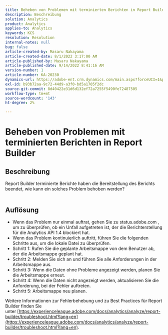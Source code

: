 ```yaml
---
title: Beheben von Problemen mit terminierten Berichten in Report Builder
description: Beschreibung
solution: Analytics
product: Analytics
applies-to: Analytics
keywords: KCS
resolution: Resolution
internal-notes: null
bug: false
article-created-by: Masaru Nakayama
article-created-date: 8/1/2022 3:17:00 AM
article-published-by: Masaru Nakayama
article-published-date: 9/14/2022 8:41:16 AM
version-number: 1
article-number: KA-20230
dynamics-url: https://adobe-ent.crm.dynamics.com/main.aspx?forceUCI=1&pagetype=entityrecord&etn=knowledgearticle&id=bd999166-4811-ed11-b83d-00224808629f
exl-id: b93b72aa-9c72-44d9-a3f0-bd5a1705f2dc
source-git-commit: 8d40422e31d6d132ef72a7255f5490fe72487505
workflow-type: tm+mt
source-wordcount: '143'
ht-degree: 2%

---
```


# Beheben von Problemen mit terminierten Berichten in Report Builder

## Beschreibung

Report Builder terminierte Berichte haben die Bereitstellung des Berichts beendet, wie kann ein solches Problem behoben werden?
<br> 

## Auflösung


- Wenn das Problem nur einmal auftrat, gehen Sie zu status.adobe.com , um zu überprüfen, ob ein Unfall aufgetreten ist, der die Berichterstellung für die Analytics API 1.4 blockiert hat.
- Wenn das Problem kontinuierlich auftritt, führen Sie die folgenden Schritte aus, um die lokale Datei zu überprüfen.
- Schritt 1: Rufen Sie die geplante Arbeitsmappe von dem Benutzer ab, der die Arbeitsmappe geplant hat.
- Schritt 2: Melden Sie sich an und führen Sie alle Anforderungen in der Arbeitsmappe aus.
- Schritt 3: Wenn die Daten ohne Probleme angezeigt werden, planen Sie die Arbeitsmappe erneut.
- Schritt 4: Wenn die Daten nicht angezeigt werden, aktualisieren Sie die Anforderung, bei der Fehler auftreten.
- Schritt 5: Arbeitsmappe neu planen.


Weitere Informationen zur Fehlerbehebung und zu Best Practices für Report Builder finden Sie unter [https://experienceleague.adobe.com/docs/analytics/analyze/report-builder/troubleshoot.html?lang=en](https://experienceleague.adobe.com/docs/analytics/analyze/report-builder/troubleshoot.html?lang=en).
